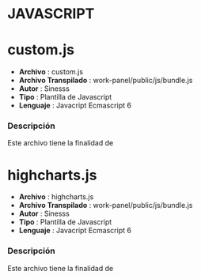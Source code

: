 # JAVASCRIPT
# custom.js
* **Archivo** :  custom.js
* **Archivo Transpilado** :  work-panel/public/js/bundle.js
* **Autor** :  Sinesss
* **Tipo** :  Plantilla de Javascript
* **Lenguaje** :  Javacript Ecmascript 6
### Descripción
 Este archivo tiene la finalidad de

# highcharts.js
* **Archivo** :  highcharts.js
* **Archivo Transpilado** :  work-panel/public/js/bundle.js
* **Autor** :  Sinesss
* **Tipo** :  Plantilla de Javascript
* **Lenguaje** :  Javacript Ecmascript 6
### Descripción
 Este archivo tiene la finalidad de

